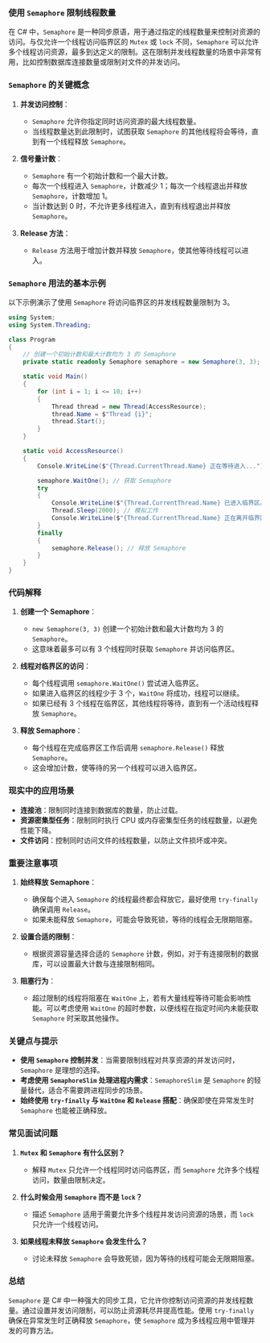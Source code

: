 ### 使用 `Semaphore` 限制线程数量

在 C# 中，`Semaphore` 是一种同步原语，用于通过指定的线程数量来控制对资源的访问。与仅允许一个线程访问临界区的 `Mutex` 或 `lock` 不同，`Semaphore` 可以允许多个线程访问资源，最多到达定义的限制。这在限制并发线程数量的场景中非常有用，比如控制数据库连接数量或限制对文件的并发访问。

### `Semaphore` 的关键概念

1. **并发访问控制**：
   - `Semaphore` 允许你指定同时访问资源的最大线程数量。
   - 当线程数量达到此限制时，试图获取 `Semaphore` 的其他线程将会等待，直到有一个线程释放 `Semaphore`。

2. **信号量计数**：
   - `Semaphore` 有一个初始计数和一个最大计数。
   - 每次一个线程进入 `Semaphore`，计数减少 1；每次一个线程退出并释放 `Semaphore`，计数增加 1。
   - 当计数达到 0 时，不允许更多线程进入，直到有线程退出并释放 `Semaphore`。

3. **Release 方法**：
   - `Release` 方法用于增加计数并释放 `Semaphore`，使其他等待线程可以进入。

### `Semaphore` 用法的基本示例

以下示例演示了使用 `Semaphore` 将访问临界区的并发线程数量限制为 3。

```csharp
using System;
using System.Threading;

class Program
{
    // 创建一个初始计数和最大计数均为 3 的 Semaphore
    private static readonly Semaphore semaphore = new Semaphore(3, 3);

    static void Main()
    {
        for (int i = 1; i <= 10; i++)
        {
            Thread thread = new Thread(AccessResource);
            thread.Name = $"Thread {i}";
            thread.Start();
        }
    }

    static void AccessResource()
    {
        Console.WriteLine($"{Thread.CurrentThread.Name} 正在等待进入...");

        semaphore.WaitOne(); // 获取 Semaphore
        try
        {
            Console.WriteLine($"{Thread.CurrentThread.Name} 已进入临界区。");
            Thread.Sleep(2000); // 模拟工作
            Console.WriteLine($"{Thread.CurrentThread.Name} 正在离开临界区。");
        }
        finally
        {
            semaphore.Release(); // 释放 Semaphore
        }
    }
}
```

### 代码解释

1. **创建一个 Semaphore**：
   - `new Semaphore(3, 3)` 创建一个初始计数和最大计数均为 3 的 `Semaphore`。
   - 这意味着最多可以有 3 个线程同时获取 `Semaphore` 并访问临界区。

2. **线程对临界区的访问**：
   - 每个线程调用 `semaphore.WaitOne()` 尝试进入临界区。
   - 如果进入临界区的线程少于 3 个，`WaitOne` 将成功，线程可以继续。
   - 如果已经有 3 个线程在临界区，其他线程将等待，直到有一个活动线程释放 `Semaphore`。

3. **释放 Semaphore**：
   - 每个线程在完成临界区工作后调用 `semaphore.Release()` 释放 `Semaphore`。
   - 这会增加计数，使等待的另一个线程可以进入临界区。

### 现实中的应用场景

- **连接池**：限制同时连接到数据库的数量，防止过载。
- **资源密集型任务**：限制同时执行 CPU 或内存密集型任务的线程数量，以避免性能下降。
- **文件访问**：控制同时访问文件的线程数量，以防止文件损坏或冲突。

### 重要注意事项

1. **始终释放 Semaphore**：
   - 确保每个进入 `Semaphore` 的线程最终都会释放它，最好使用 `try-finally` 确保调用 `Release`。
   - 如果未能释放 `Semaphore`，可能会导致死锁，等待的线程会无限期阻塞。

2. **设置合适的限制**：
   - 根据资源容量选择合适的 `Semaphore` 计数，例如，对于有连接限制的数据库，可以设置最大计数与连接限制相同。

3. **阻塞行为**：
   - 超过限制的线程将阻塞在 `WaitOne` 上，若有大量线程等待可能会影响性能。可以考虑使用 `WaitOne` 的超时参数，以便线程在指定时间内未能获取 `Semaphore` 时采取其他操作。

### 关键点与提示

- **使用 `Semaphore` 控制并发**：当需要限制线程对共享资源的并发访问时，`Semaphore` 是理想的选择。
- **考虑使用 `SemaphoreSlim` 处理进程内需求**：`SemaphoreSlim` 是 `Semaphore` 的轻量替代，适合不需要跨进程同步的场景。
- **始终使用 `try-finally` 与 `WaitOne` 和 `Release` 搭配**：确保即使在异常发生时 `Semaphore` 也能被正确释放。

### 常见面试问题

1. **`Mutex` 和 `Semaphore` 有什么区别？**
   - 解释 `Mutex` 只允许一个线程同时访问临界区，而 `Semaphore` 允许多个线程访问，数量由限制决定。

2. **什么时候会用 `Semaphore` 而不是 `lock`？**
   - 描述 `Semaphore` 适用于需要允许多个线程并发访问资源的场景，而 `lock` 只允许一个线程访问。

3. **如果线程未释放 `Semaphore` 会发生什么？**
   - 讨论未释放 `Semaphore` 会导致死锁，因为等待的线程可能会无限期阻塞。

### 总结

`Semaphore` 是 C# 中一种强大的同步工具，它允许你控制访问资源的并发线程数量。通过设置并发访问限制，可以防止资源耗尽并提高性能。使用 `try-finally` 确保在异常发生时正确释放 `Semaphore`，使 `Semaphore` 成为多线程应用中管理并发的可靠方法。
